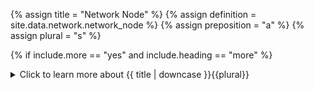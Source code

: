 <!--------------------------------------------- TITLE AND DEFINITION starts -->

{% assign title = "Network Node" %}
{% assign definition = site.data.network.network_node %}
{% assign preposition = "a" %}
{% assign plural = "s" %}

<!--------------------------------------------- TITLE AND DEFINITION ends -->

{% if include.more == "yes" and include.heading == "more" %}
<details class='detailsCollapsible'><summary class='nobr'>Click to learn more about {{ title | downcase }}{{plural}}
</summary>
{% endif %}

{% if include.heading != "" and include.heading != "more" %}
{{include.heading}} {{title}}
{% endif %}

{% if include.icon != "no" %} 

{% if include.table == "yes" and include.icon != "no" %}
<table class='definitionTable'><tr><td>
{% endif %}

<img src='images/icons/nodes/png{{include.icon}}/{{ title | downcase | replace: " ", "-" }}.png' />

{% if include.table == "yes" and include.icon != "no" %}
</td><td>
{% endif %}

{% endif %}

{% if include.definition == "bold" %}
<strong>{{ definition }}</strong>
{% else %}
{% if include.definition != "no" %}
{{ definition }}
{% endif %}
{% endif %}

{% if include.table == "yes" and include.icon != "no" %}
</td></tr></table>
{% endif %}

{% if include.more == "yes" and include.content == "more" and include.heading != "more" %}
<details class='detailsCollapsible'><summary class='nobr'>Click to learn more about {{ title | downcase }}{{plural}}
</summary>
{% endif %}

{% if include.content != "no" %}

<!--------------------------------------------- CONTENT starts -->

By default, processes are set up to run locally in a network node representing your local machine. However, the system is prepared to run distributed on a network of nodes, or what we call a trading farm.

You may create unlimited network nodes and map them with different machines on a network. Each machine in the network runs an instance of the Superalgos backend, and you may control the whole network operation from a single machine, or&mdash;in general&mdash;from any machine in the network running the Superalgos frontend. To learn more about distributed setups, check the [trading farms](suite-fundamental-trading-farms-concepts.html) pages.

The easiest and fastest way to set up a network node is using the *Install Market* function available on markets defined in the Crypto Ecosystem hierarchy, under the exchange markets node. This function adds data mining tasks for all sensor and indicator bots shipping with the system, backtesting and live trading tasks for trading systems shipping with the system, including the data storage definitions for both, and also creates the corresponding dashboards and charts in the Charting Space hierarchy. You may learn more about this function in the [how to install a new market](suite-how-to-install-a-new-market.html) page.

If you need finer control over the operation you wish to deploy on the network, then you may use the individual functions available under each section of the hierarchy under the network node.

<!--------------------------------------------- CONTENT ends -->

{% endif %}

{% if include.more == "yes" and include.content != "more" and include.heading != "more" %}
<details class='detailsCollapsible'><summary class='nobr'>Click to learn more about adding {{ title | downcase }}{{plural}}
</summary>
{% endif %}

{% if include.adding != "" %}

{{include.adding}} Adding {{preposition}} {{title}}

<!--------------------------------------------- ADDING starts -->

To add a network node, select *Add Network Node* on the *Superalgos Network* node menu. A network node is added along with the basic structure of nodes to set up a node.

<!--------------------------------------------- ADDING ends -->

{% endif %}

{% if include.configuring != "" %}

{{include.configuring}} Configuring the {{title}}

<!--------------------------------------------- CONFIGURING starts -->

Select *Configure Network Node* on the menu to access the configuration.

```json
{ 
"host": "0.0.0.0", 
"webPort": "34248", 
"webSocketsPort": "8081"
}
```

* ```host``` is the machine or hardware represented by the network node, which must be identified by its IP address.

* ```webPort``` is the port used by the Web Server, at this stage ```34248```.

* ```webSocketsPort``` is the port used by the system to communicate over the local area network, by default set at ```8081```.

<!--------------------------------------------- CONFIGURING ends -->

{% endif %}

{% if include.starting != "" %}

{{include.starting}} Starting {{preposition}} {{title}}

<!--------------------------------------------- STARTING starts -->

XXXXXXXXXXXXXXXXXXXXXXXXXXXXXXXXXXXXXXXXXXXXXXXXXXXXXX

<!--------------------------------------------- STARTING ends -->

{% endif %}

{% if include.more == "yes" %}
</details>
{% endif %}